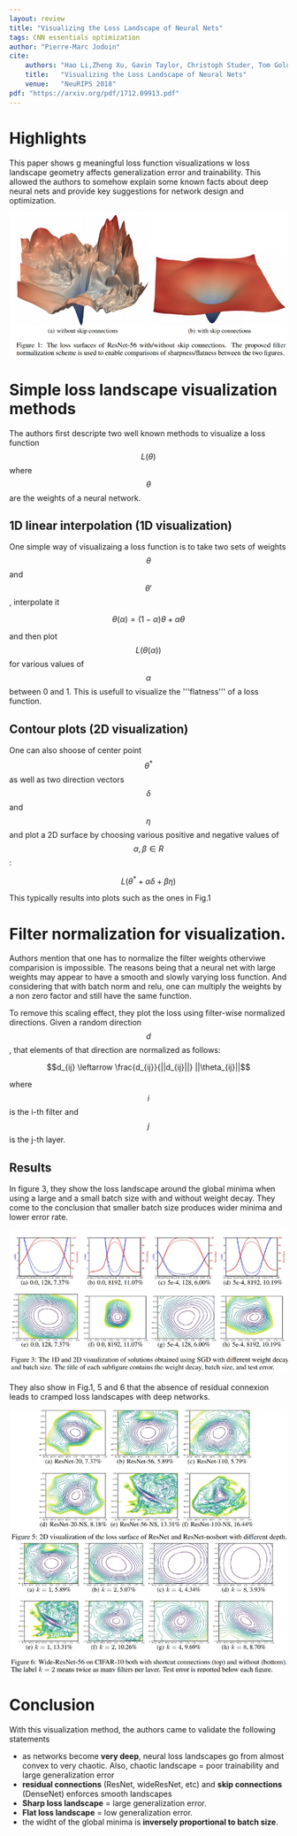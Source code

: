 ```yaml
---
layout: review
title: "Visualizing the Loss Landscape of Neural Nets"
tags: CNN essentials optimization
author: "Pierre-Marc Jodoin"
cite:
    authors: "Hao Li,Zheng Xu, Gavin Taylor, Christoph Studer, Tom Goldstein"
    title:   "Visualizing the Loss Landscape of Neural Nets"
    venue:   "NeuRIPS 2018"
pdf: "https://arxiv.org/pdf/1712.09913.pdf"
---
```



# Highlights

This paper shows g meaningful loss function visualizations w loss landscape geometry affects generalization error and trainability.  This allowed the authors to somehow explain some known facts about deep neural nets and provide key suggestions for network design and optimization.

![](/article/images/lossLandscape/sc01.jpg)

# Simple loss landscape visualization methods

The authors first descripte two well known methods to visualize a loss function $$L(\theta)$$  where $$\theta$$ are the weights of a neural network.

## 1D linear interpolation (1D visualization)

One simple way of visualizaing a loss function is to take two sets of weights $$\theta$$ and $$\theta'$$, interpolate it

$$\theta(\alpha)=(1-\alpha)\theta+\alpha\theta$$

and then plot $$L(\theta(\alpha))$$ for various values of $$\alpha$$ between 0 and 1.  This is usefull to visualize the '''flatness''' of a loss function.

## Contour plots (2D visualization)

One can also shoose of center point $$\theta^*$$ as well as two direction vectors $$\delta$$ and $$\eta$$ and plot a 2D surface by choosing various positive and negative values of $$\alpha,\beta \in R$$:

$$L(\theta^*+\alpha\delta+\beta\eta)$$

This typically results into plots such as the ones in Fig.1

# Filter normalization for visualization.

Authors mention that one has to normalize the filter weights otherviwe comparision is impossible.  The reasons being that a neural net with large weights may appear to have a smooth and slowly
varying loss function.  And considering that with batch norm and relu, one can multiply the weights by a non zero factor and still have the same function.

To remove this scaling effect, they plot the loss using filter-wise normalized directions.  Given a random direction $$d$$, that elements of that direction are normalized as follows:

$$d_{ij} \leftarrow \frac{d_{ij}}{||d_{ij}||} ||\theta_{ij}||$$

where $$i$$ is the i-th filter and $$j$$ is the j-th layer.

## Results

In figure 3, they show the loss landscape around the global minima when using a large and a small batch size with and without weight decay.  They come to the conclusion that smaller batch size produces wider minima and lower error rate.

![](/article/images/lossLandscape/sc02.jpg)    

They also show in Fig.1, 5 and 6 that the absence of residual connexion leads to cramped loss landscapes with deep networks.


![](/article/images/lossLandscape/sc03.jpg)    
![](/article/images/lossLandscape/sc04.jpg)    

# Conclusion

With this visualization method, the authors came to validate the following statements

* as networks become **very deep**, neural loss landscapes go from almost convex to very chaotic.  Also, chaotic landscape = poor trainability and large generalization error
* **residual connections** (ResNet, wideResNet, etc) and **skip connections** (DenseNet) enforces smooth landscapes
* **Sharp loss landscape** = large generalization error.
* **Flat loss landscape** = low generalization error.
* the widht of the global minima is **inversely proportional to batch size**.

